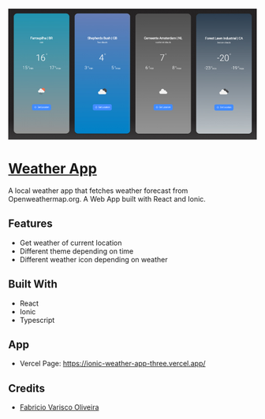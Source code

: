 ![prints](./doc/ionic_weather_app.jpg)

# [Weather App](https://github.com/fabriciovo/ionic-weather-app/)
A local weather app that fetches weather forecast from Openweathermap.org. A  Web App built with React and Ionic.

## Features
* Get weather of current location
* Different theme depending on time
* Different weather icon depending on weather

## Built With
* React
* Ionic
* Typescript

## App
* Vercel Page: https://ionic-weather-app-three.vercel.app/

## Credits

- [Fabricio Varisco Oliveira](https://github.com/fabriciovo)
